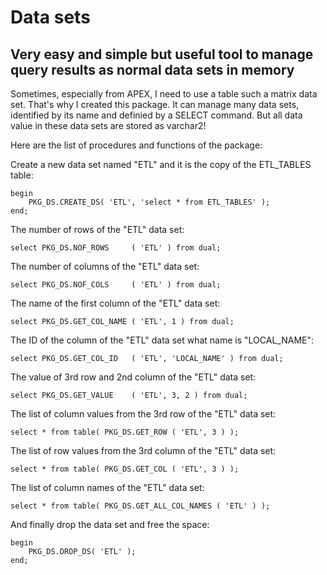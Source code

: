 
# Data sets

## Very easy and simple but useful tool to manage query results as normal data sets in memory

Sometimes, especially from APEX, I need to use a table such a matrix data set.
That's why I created this package.
It can manage many data sets, identified by its name and definied by a SELECT command.
But all data value in these data sets are stored as varchar2!

Here are the list of procedures and functions of the package:

Create a new data set named "ETL" and it is the copy of the ETL_TABLES table:

    begin
        PKG_DS.CREATE_DS( 'ETL', 'select * from ETL_TABLES' );
    end;

The number of rows of the "ETL" data set:
    
    select PKG_DS.NOF_ROWS     ( 'ETL' ) from dual;

The number of columns of the "ETL" data set:

    select PKG_DS.NOF_COLS     ( 'ETL' ) from dual;  

The name of the first column of the "ETL" data set:

    select PKG_DS.GET_COL_NAME ( 'ETL', 1 ) from dual;

The ID of the column of the "ETL" data set what name is "LOCAL_NAME":

    select PKG_DS.GET_COL_ID   ( 'ETL', 'LOCAL_NAME' ) from dual;

The value of 3rd row and 2nd column of the "ETL" data set:

    select PKG_DS.GET_VALUE    ( 'ETL', 3, 2 ) from dual;

The list of column values from the 3rd row of the "ETL" data set:

    select * from table( PKG_DS.GET_ROW ( 'ETL', 3 ) );

The list of row values from the 3rd column of the "ETL" data set:

    select * from table( PKG_DS.GET_COL ( 'ETL', 3 ) );

The list of column names of the "ETL" data set:

    select * from table( PKG_DS.GET_ALL_COL_NAMES ( 'ETL' ) );

And finally drop the data set and free the space:

    begin
        PKG_DS.DROP_DS( 'ETL' );
    end;
   

